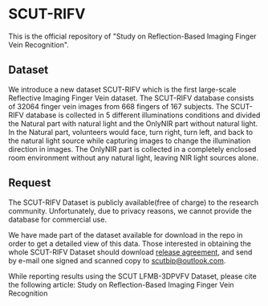 # SCUT-RIFV
This is the official repository of "Study on Reflection-Based Imaging Finger Vein Recognition".

## Dataset
We introduce a new dataset SCUT-RIFV which is the first large-scale Reflective Imaging Finger Vein dataset. The SCUT-RIFV database consists of 32064 finger vein images from 668 fingers of 167 subjects. The SCUT-RIFV database is collected in 5 different illuminations conditions and divided the Natural part with natural light and the OnlyNIR part without natural light. In the Natural part, volunteers would face, turn right, turn left, and back to the natural light source while capturing images to change the illumination direction in images. The OnlyNIR part is collected in a completely enclosed room environment without any natural light, leaving NIR light sources alone.

## Request
The SCUT-RIFV Dataset is publicly available(free of charge) to the research community. Unfortunately, due to privacy reasons, we cannot provide the database for commercial use.

We have made part of the dataset available for download in the repo in order to get a detailed view of this data. Those interested in obtaining the whole SCUT-RIFV Dataset should download [release agreement](https://github.com/SCUT-BIP-Lab/SCUT-RIFV/blob/main/SCUT-RIFV%20Database%20Release%20Agreement.docx), and send by e-mail one signed and scanned copy to <scutbip@outlook.com>.

While reporting results using the SCUT LFMB-3DPVFV Dataset, please cite the following article:
Study on Reflection-Based Imaging Finger Vein Recognition
